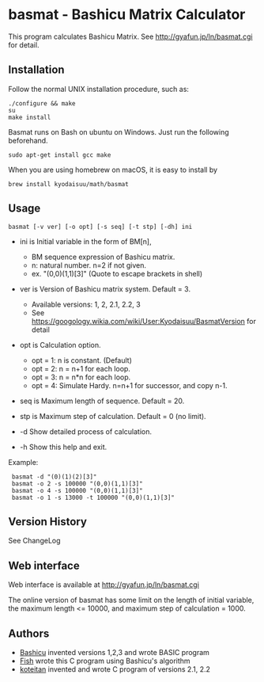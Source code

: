 # basmat - Bashicu Matrix Calculator

This program calculates Bashicu Matrix. See http://gyafun.jp/ln/basmat.cgi for detail.

## Installation

Follow the normal UNIX installation procedure, such as:

    ./configure && make
    su
    make install

Basmat runs on Bash on ubuntu on Windows. Just run the following beforehand.

    sudo apt-get install gcc make

When you are using homebrew on macOS, it is easy to install by

    brew install kyodaisuu/math/basmat

## Usage

    basmat [-v ver] [-o opt] [-s seq] [-t stp] [-dh] ini

* ini is Initial variable in the form of BM[n], 
    * BM sequence expression of Bashicu matrix.
    * n: natural number. n=2 if not given.
    * ex. "(0,0)(1,1)[3]"   (Quote to escape brackets in shell)
* ver is Version of Bashicu matrix system. Default = 3.
    * Available versions: 1, 2, 2.1, 2.2, 3
    * See https://googology.wikia.com/wiki/User:Kyodaisuu/BasmatVersion for detail
* opt is Calculation option.
    * opt = 1: n is constant. (Default)
    * opt = 2: n = n+1 for each loop.
    * opt = 3: n = n*n for each loop.
    * opt = 4: Simulate Hardy. n=n+1 for successor, and copy n-1.
* seq is Maximum length of sequence. Default = 20.
* stp is Maximum step of calculation. Default = 0 (no limit).

*  -d  Show detailed process of calculation.
*  -h  Show this help and exit.

Example:

     basmat -d "(0)(1)(2)[3]"
     basmat -o 2 -s 100000 "(0,0)(1,1)[3]"
     basmat -o 4 -s 100000 "(0,0)(1,1)[3]"
     basmat -o 1 -s 13000 -t 100000 "(0,0)(1,1)[3]"

## Version History

See ChangeLog

## Web interface

Web interface is available at
http://gyafun.jp/ln/basmat.cgi

The online version of basmat has some limit on the length of initial variable, the maximum length <= 10000, and maximum step of calculation = 1000.

## Authors

* [Bashicu](http://ja.googology.wikia.com/wiki/User:BashicuHyudora) invented versions 1,2,3 and wrote BASIC program
* [Fish](http://googology.wikia.com/wiki/User:Kyodaisuu) wrote this C program using Bashicu's algorithm
* [koteitan](https://twitter.com/koteitan) invented and wrote C program of versions 2.1, 2.2

